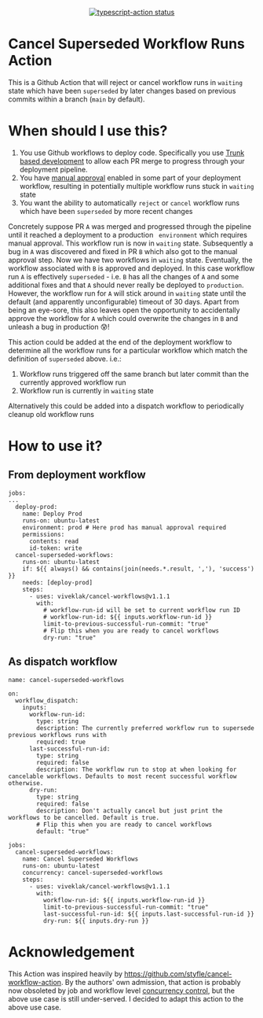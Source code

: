 <p align="center">
  <a href="https://github.com/viveklak/cancel-workflows/actions"><img alt="typescript-action status" src="https://github.com/viveklak/cancel-workflows/workflows/build-test/badge.svg"></a>
</p>

# Cancel Superseded Workflow Runs Action

This is a Github Action that will reject or cancel workflow runs in `waiting` state which have been `superseded` by later changes based on previous commits within a branch (`main` by default).

# When should I use this?

1. You use Github workflows to deploy code. Specifically you use [Trunk based development](https://trunkbaseddevelopment.com/#scaled-trunk-based-development) to allow each PR merge to progress through your deployment pipeline.
2. You have [manual approval](https://docs.github.com/en/actions/managing-workflow-runs/reviewing-deployments) enabled in some part of your deployment workflow, resulting in potentially multiple workflow runs stuck in `waiting` state
3. You want the ability to automatically `reject` or `cancel` workflow runs which have been `superseded` by more recent changes

Concretely suppose PR `A` was merged and progressed through the pipeline until it reached a deployment to a production ` environment` which requires manual approval. This workflow run is now in `waiting` state. Subsequently a bug in `A` was discovered and fixed in PR `B` which also got to the manual approval step. Now we have two workflows in `waiting` state. Eventually, the workflow associated with `B` is approved and deployed. In this case workflow run `A` is effectively `superseded` - i.e. `B` has all the changes of `A` and some additional fixes and that `A` should never really be deployed to `production`. However, the workflow run for `A` will stick around in `waiting` state until the default (and apparently unconfigurable) timeout of 30 days. Apart from being an eye-sore, this also leaves open the opportunity to accidentally approve the workflow for `A` which could overwrite the changes in `B` and unleash a bug in production 😰!

This action could be added at the end of the deployment workflow to determine all the workflow runs for a particular workflow which match the definition of `superseded` above. i.e.:

1. Workflow runs triggered off the same branch but later commit than the currently approved workflow run
2. Workflow run is currently in `waiting` state

Alternatively this could be added into a dispatch workflow to periodically cleanup old workflow runs

# How to use it?

## From deployment workflow

```
jobs:
...
  deploy-prod:
    name: Deploy Prod
    runs-on: ubuntu-latest
    environment: prod # Here prod has manual approval required
    permissions:
      contents: read
      id-token: write
  cancel-superseded-workflows:
    runs-on: ubuntu-latest
    if: ${{ always() && contains(join(needs.*.result, ','), 'success') }}
    needs: [deploy-prod]
    steps:
      - uses: viveklak/cancel-workflows@v1.1.1
        with:
          # workflow-run-id will be set to current workflow run ID
          # workflow-run-id: ${{ inputs.workflow-run-id }}
          limit-to-previous-successful-run-commit: "true"
          # Flip this when you are ready to cancel workflows
          dry-run: "true"
```

## As dispatch workflow

```
name: cancel-superseded-workflows

on:
  workflow_dispatch:
    inputs:
      workflow-run-id:
        type: string
        description: The currently preferred workflow run to supersede previous workflows runs with
        required: true
      last-successful-run-id:
        type: string
        required: false
        description: The workflow run to stop at when looking for cancelable workflows. Defaults to most recent successful workflow otherwise.
      dry-run:
        type: string
        required: false
        description: Don't actually cancel but just print the workflows to be cancelled. Default is true.
        # Flip this when you are ready to cancel workflows
        default: "true"

jobs:
  cancel-superseded-workflows:
    name: Cancel Superseded Workflows
    runs-on: ubuntu-latest
    concurrency: cancel-superseded-workflows
    steps:
      - uses: viveklak/cancel-workflows@v1.1.1
        with:
          workflow-run-id: ${{ inputs.workflow-run-id }}
          limit-to-previous-successful-run-commit: "true"
          last-successful-run-id: ${{ inputs.last-successful-run-id }}
          dry-run: ${{ inputs.dry-run }}

```

# Acknowledgement

This Action was inspired heavily by https://github.com/styfle/cancel-workflow-action. By the authors' own admission, that action is probably now obsoleted by job and workflow level [concurrency control](https://docs.github.com/en/actions/using-jobs/using-concurrency), but the above use case is still under-served. I decided to adapt this action to the above use case.
